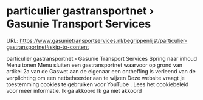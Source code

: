 # particulier gastransportnet › Gasunie Transport Services

URL: https://www.gasunietransportservices.nl/begrippenlijst/particulier-gastransportnet#skip-to-content

particulier gastransportnet › Gasunie Transport Services
Spring naar inhoud
Menu tonen
Menu sluiten
een
gastransportnet
waarvoor op grond van artikel 2a van de Gaswet aan de eigenaar een ontheffing is verleend van de verplichting om een
netbeheerder
aan te wijzen
Deze website vraagt je toestemming cookies te gebruiken voor
YouTube
. Lees het
cookiebeleid
voor meer informatie.
Ik ga akkoord
Ik ga niet akkoord